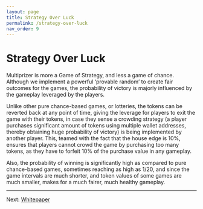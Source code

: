```yaml
---
layout: page
title: Strategy Over Luck
permalink: /strategy-over-luck
nav_order: 9
---
```


# Strategy Over Luck

Multiprizer is more a Game of Strategy, and less a game of chance. Although we implement a powerful ‘provable random’ to create fair outcomes for the games, the probability of victory is majorly influenced by the gameplay leveraged by the players.

Unlike other pure chance-based games, or lotteries, the tokens can be reverted back at any point of time, giving the leverage for players to exit the game with their tokens, in case they sense a crowding strategy (a player purchases significant amount of tokens using multiple wallet addresses, thereby obtaining huge probability of victory) is being implemented by another player. This, teamed with the fact that the house edge is 10%, ensures that players cannot crowd the game by purchasing too many tokens, as they have to forfeit 10% of the purchase value in any gameplay.

Also, the probability of winning is significantly high as compared to pure chance-based games, sometimes reaching as high as 1/20, and since the game intervals are much shorter, and token values of some games are much smaller, makes for a much fairer, much healthy gameplay. 
 


---
Next:
[Whitepaper](/whitepaper)